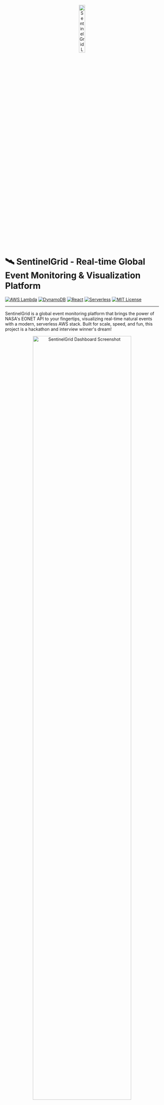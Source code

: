 <p align="center">
  <img src="https://i.imgur.com/RkWeNgP.png" width="20%" height="20%" alt="SentinelGrid Logo"/>
</p>

# 🛰️ SentinelGrid - Real-time Global Event Monitoring & Visualization Platform

[![AWS Lambda](https://img.shields.io/badge/AWS_Lambda-FF9900?style=for-the-badge&logo=aws-lambda&logoColor=white)](https://aws.amazon.com/lambda/)
[![DynamoDB](https://img.shields.io/badge/Amazon%20DynamoDB-4053D6?style=for-the-badge&logo=Amazon%20DynamoDB&logoColor=white)](https://aws.amazon.com/dynamodb/)
[![React](https://img.shields.io/badge/React-20232A?style=for-the-badge&logo=react&logoColor=61DAFB)](https://reactjs.org/)
[![Serverless](https://img.shields.io/badge/Serverless-FD5750?style=for-the-badge&logo=serverless&logoColor=white)](https://www.serverless.com/)
[![MIT License](https://img.shields.io/badge/License-MIT-green.svg?style=for-the-badge)](LICENSE)

---

SentinelGrid is a global event monitoring platform that brings the power of NASA's EONET API to your fingertips, visualizing real-time natural events with a modern, serverless AWS stack. Built for scale, speed, and fun, this project is a hackathon and interview winner's dream!

<p align="center">
  <!-- Replace the src below with a real dashboard screenshot if available -->
  <img src="https://i.imgur.com/Tfnewuz.png" width="80%" alt="SentinelGrid Dashboard Screenshot"/>
</p>

---

## 📑 Quick Links

- [Features](#-features)
- [Architecture](#-architecture)
- [Get Started](#-get-started)
- [Documentation](#-documentation)
- [Contribute](#-contribute)
- [License](#-license)

---

## 🚀 Features

- **Real-time tracking** of 8 natural event categories:
  - 🔥 Wildfires
  - 🌋 Volcanoes
  - 🌊 Floods
  - 🌪️ Severe Storms
  - 🌍 Earthquakes
  - 🏔️ Landslides
  - ❄️ Sea and Lake Ice
  - 🏜️ Drought
- Interactive React dashboard with beautiful charts
- Automated ingestion every 3 hours (set-and-forget!)
- RESTful API for querying events by category/limit
- Category-based filtering, stats, and latest event highlights

---

## 🏗️ Architecture

SentinelGrid is built on a fully serverless AWS architecture:

- **AWS Lambda**: Stateless compute for ingestion and API
- **Amazon DynamoDB**: NoSQL event storage, pay-per-request
- **API Gateway**: Secure, scalable REST API
- **CloudWatch Events**: Scheduled Lambda triggers
- **IAM**: Fine-grained permissions for least privilege
- **Serverless Framework**: Infrastructure as code, easy deploys

### 🔬 Lambda Functions

#### 1. `ingestEvents` Lambda
- **Trigger**: Every 3 hours (CloudWatch Events)
- **What it does**:
  - Fetches up to 2000 events from NASA EONET
  - Normalizes categories for frontend compatibility
  - Selects up to 100 events per category for balance
  - Batches and writes events to DynamoDB (25 at a time)
  - Logs ingestion stats to CloudWatch

#### 2. `getEvents` Lambda
- **Trigger**: HTTP GET via API Gateway
- **What it does**:
  - Reads from DynamoDB
  - Supports category and limit query params
  - CORS-enabled for frontend

### 🗄️ DynamoDB Table: `SentinelEventsV2`
- **Primary Key**: `id` (UUID)
- **Attributes**: `title`, `category`, `source`, `date`, `coordinates`, `link`, `raw`
- **Billing**: PAY_PER_REQUEST (cost-effective, scales to zero)
- **IAM**: Only Lambdas can read/write, least privilege

### 🔄 Data Flow

1. CloudWatch triggers `ingestEvents` Lambda every 3 hours
2. Lambda fetches, processes, and writes events to DynamoDB
3. API Gateway routes HTTP requests to `getEvents` Lambda
4. Lambda queries DynamoDB and returns JSON
5. React frontend fetches and visualizes data in real time

---

## 🖥️ Project Structure

```
SentinelGrid/
├── handler.js         # Lambda logic (ingest + API)
├── serverless.yml     # Infra as code (Serverless Framework)
├── frontend/          # React app (dashboard, charts)
│   └── src/
│       ├── App.js
│       ├── Dashboard.js
│       └── ...
├── docs/              # Architecture, sequence diagrams, etc.
├── API.md             # API documentation
├── ROADMAP.md         # Future plans
├── CHANGELOG.md       # Project history
├── SECURITY.md        # Security policy
├── CONTRIBUTING.md    # Contribution guidelines
├── CODE_OF_CONDUCT.md # Community standards
└── README.md
```

---

## 🛠️ Get Started

**Requirements:**
- Node.js 18+
- AWS CLI configured
- Serverless Framework
- (Frontend) npm

**Setup:**
```bash
git clone https://github.com/yourusername/SentinelGrid.git
cd SentinelGrid
npm install
cd frontend && npm install
```

**Configure AWS:**
```bash
aws configure
npm install -g serverless
```

**Deploy backend:**
```bash
serverless deploy
```

**Start frontend:**
```bash
cd frontend
npm start
```

---

## 📚 Documentation

- [API Reference](./API.md)
- [Architecture](./docs/ARCHITECTURE.md)
- [Sequence Diagram](./docs/SEQUENCE.md)
- [Roadmap](./ROADMAP.md)
- [Changelog](./CHANGELOG.md)
- [Security Policy](./SECURITY.md)
- [Contributing](./CONTRIBUTING.md)
- [Code of Conduct](./CODE_OF_CONDUCT.md)

---

## 🏆 Why SentinelGrid Rocks

- **Real-world impact:** Live global event monitoring
- **Serverless everything:** No servers to manage, ever
- **Cost-effective:** Pay only for what you use
- **Scalable:** Handles thousands of events, bursts, and spikes
- **Modern stack:** AWS Lambda, DynamoDB, React, Serverless Framework
- **Fun to build, fun to use!**

---

## 📈 Future Ideas

- Real-time WebSocket notifications
- ML-powered event prediction
- Mobile app integration
- Heatmap and geospatial visualizations
- Historical data analytics

---

## 🤝 Contribute

We welcome contributors! Please see [CONTRIBUTING.md](./CONTRIBUTING.md) and [CODE_OF_CONDUCT.md](./CODE_OF_CONDUCT.md).

---

## 📜 License

MIT License — use, remix, and build your own SentinelGrid!

---

<p align="center">
  Built with ❤️ and ☁️ by Sayantan!
</p>
